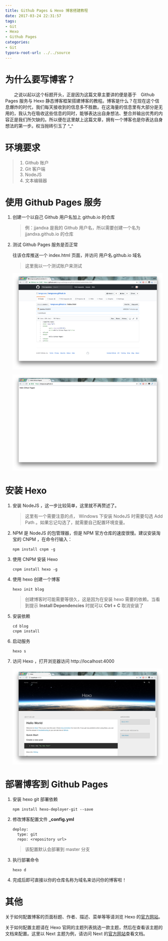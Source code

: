 ```yaml
---
title: Github Pages & Hexo 博客搭建教程
date: 2017-03-24 22:31:57
tags:
- Git
- Hexo
- Github Pages
categories:
- Git
typora-root-url: ../../source
---
```


# 为什么要写博客？

　　之说以起以这个标题开头，正是因为这篇文章主要讲的便是基于　Github Pages 服务与 Hexo 静态博客框架搭建博客的教程。博客是什么？在现在这个信息爆炸的时代，我们每天接收到的信息多不胜数。在这海量的信息里有大部分是无用的，我认为在吸收这些信息的同时，能够表达出自身想法、整合并输出优秀的内容正是我们所欠缺的。所以便在这里献上这篇文章，拥有一个博客也是你表达自身想法的第一步。权当抛砖引玉了 ^_^

<!-- more -->

# 环境要求

> 1. Github 账户
> 2. Git 客户端
> 3. NodeJS
> 4. 文本编辑器

# 使用 Github Pages 服务

1. 创建一个以自己 Github 用户名加上 github.io 的仓库

   > 例：jjandxa 是我的 Github 用户名，所以需要创建一个名为 jjandxa.github.io 的仓库

2. 测试 Github Pages 服务是否正常

   往该仓库推送一个 index.html 页面，并访问 用户名.github.io 域名

   > 这里我以一个测试账户来测试

   ![1](/images/hexo-github-pages/1.png)

   ![2](/images/hexo-github-pages/2.png)

# 安装 Hexo

1. 安装 NodeJS ，这一步比较简单，这里就不再赘述了。

   > 这里有一个需要注意的点， Windows 下安装 NodeJS 时需要勾选 Add Path 。如果忘记勾选了，就需要自己配置环境变量。

2. NPM 是 NodeJS 的包管理器，但是 NPM 官方仓库的速度很慢。建议安装淘宝的 CNPM ，在命令行输入：

   ```
   npm install cnpm -g
   ```

3. 使用 CNPM 安装 Hexo

   ```
   cnpm install hexo -g
   ```

4. 使用 hexo 创建一个博客

   ```
   hexo init blog
   ```

   > 创建博客时可能需要等很久，这是因为在安装 hexo 需要的依赖。当看到提示 **Install Dependencies** 时就可以 **Ctrl + C** 取消安装了

5. 安装依赖

   ```
   cd blog
   cnpm install
   ```

6. 启动服务

   ```
   hexo s
   ```

7. 访问 Hexo ，打开浏览器访问 http://localhost:4000

   ![3](/images/hexo-github-pages/3.png)

# 部署博客到 Github Pages

1. 安装 hexo git 部署依赖

   ```
   npm install hexo-deployer-git --save
   ```

2. 修改博客配置文件 **_config.yml**

   ```
   deploy:
     type: git
     repo: <repository url>
   ```

   > 该配置默认会部署到 master 分支

3. 执行部署命令

   ```
   hexo d
   ```

4. 完成后即可直接以你的仓库名称为域名来访问你的博客啦！

# 其他

关于如何配置博客的页面标题、作者、描述、菜单等等请浏览 Hexo 的[官方网站](https://hexo.io/zh-cn/)。

关于如何配置主题请在 Hexo 官网的主题列表挑选一款主题，然后在查看该主题的文档来配置。这里以 Next 主题为例，请访问 Next 的[官方网站](http://theme-next.iissnan.com/)查看文档。